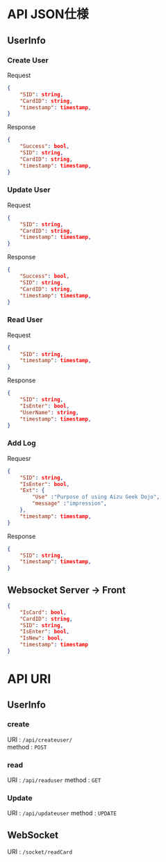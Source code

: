 # API JSON仕様
## UserInfo
### Create User
Request
```json
{
    "SID": string,
    "CardID": string,
    "timestamp": timestamp,
}
```
Response
```json
{
    "Success": bool,
    "SID": string,
    "CardID": string,
    "timestamp": timestamp,
}
```
### Update User
Request
```json
{
    "SID": string,
    "CardID": string,
    "timestamp": timestamp,
}
```
Response
```json
{
    "Success": bool,
    "SID": string,
    "CardID": string,
    "timestamp": timestamp,
}
```

### Read User
Request
```json
{
    "SID": string,
    "timestamp": timestamp,
}
```
Response
```json
{
    "SID": string,
    "IsEnter": bool,
    "UserName": string,
    "timestamp": timestamp,
}
```

### Add Log
Requesr
```json
{
    "SID": string,
    "IsEnter": bool,
    "Ext": {
        "Use" :"Purpose of using Aizu Geek Dojo",
        "message" :"impression",
    },
    "timestamp": timestamp,
}
```
Response
```json
{
    "SID": string,
    "timestamp": timestamp,
}
```

## Websocket Server -> Front
```json
{
    "IsCard": bool,
    "CardID": string,
    "SID": string,
    "IsEnter": bool,
    "IsNew": bool,
    "timestamp": timestamp
}
```

# API URI

## UserInfo
### create
URI : `/api/createuser/`  
method : `POST`  

### read
URI : `/api/readuser`
method : `GET`

### Update
URI : `/api/updateuser`
method : `UPDATE`

## WebSocket
URI : `/socket/readCard`
